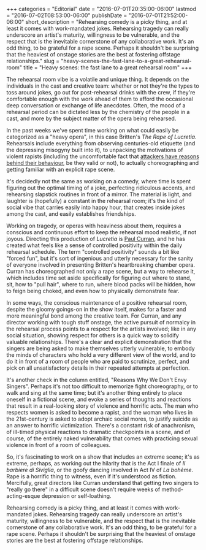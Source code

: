 +++
categories = "Editorial"
date = "2016-07-01T20:35:00-06:00"
lastmod = "2016-07-02T08:53:00-06:00"
publishDate = "2016-07-01T21:52:00-06:00"
short_description = "Rehearsing comedy is a picky thing, and at least it comes with work-mandated jokes. Rehearsing tragedy can really underscore an artist&#039;s maturity, willingness to be vulnerable, and the respect that is the inevitable cornerstone of any collaborative work. It&#039;s an odd thing, to be grateful for a rape scene. Perhaps it shouldn&#039;t be surprising that the heaviest of onstage stories are the best at fostering offstage relationships."
slug = "heavy-scenes-the-fast-lane-to-a-great-rehearsal-room"
title = "Heavy scenes: the fast lane to a great rehearsal room"
+++

The rehearsal room vibe is a volatile and unique thing. It depends on the individuals in the cast and creative team: whether or not they're the types to toss around jokes, go out for post-rehearsal drinks with the crew, if they're comfortable enough with the work ahead of them to afford the occasional deep conversation or exchange of life anecdotes. Often, the mood of a rehearsal period can be dictated less by the chemistry of the people in a cast, and more by the subject matter of the opera being rehearsed.

In the past weeks we've spent time working on what could easily be categorized as a "heavy opera", in this case Britten's *The Rape of Lucretia*. Rehearsals include everything from observing centuries-old etiquette (and the depressing misogyny built into it), to unpacking the motivations of violent rapists (including the uncomfortable fact that [attackers have reasons behind their behaviour](/being-a-nice-person-why-art-really-really-matters/), be they valid or not), to actually choreographing and getting familiar with an explicit rape scene.

It's decidedly not the same as working on a comedy, where time is spent figuring out the optimal timing of a joke, perfecting ridiculous accents, and rehearsing slapstick routines in front of a mirror. The material is light, and laughter is (hopefully) a constant in the rehearsal room; it's the kind of social vibe that carries easily into happy hour, that creates inside jokes among the cast, and easily establishes friendships.

Working on tragedy, or operas with heaviness about them, requires a conscious and continuous effort to keep the rehearsal mood realistic, if not joyous. Directing this production of *Lucretia* is [Paul Curran](http://www.paulcurrandirector.com/biography/), and he has created what feels like a sense of controlled positivity within the daily rehearsal schedule. The term "controlled positivity" sounds a bit like "forced fun", but it's sort of ingenious and utterly necessary for the sanity of everyone involved in presenting Britten's heartbreaking chamber opera. Curran has choreographed not only a rape scene, but a way to rehearse it, which includes time set aside specifically for figuring out where to stand, sit, how to "pull hair", where to run, where blood packs will be hidden, how to feign being choked, and even how to physically demonstrate fear.

In some ways, the conscious maintenance of a positive rehearsal room, despite the gloomy goings-on in the show itself, makes for a faster and more meaningful bond among the creative team. For Curran, and any director working with tough stuff onstage, the active pursuit of normalcy in the rehearsal process points to a respect for the artists involved; like in any social situation, showing respect for others is a quick way to solidify valuable relationships. There's a clear and explicit demonstration that the singers are being asked to make themselves utterly vulnerable, to embody the minds of characters who hold a very different view of the world, and to do it in front of a room of people who are paid to scrutinize, perfect, and pick on all unsatisfactory details in their repeated attempts at perfection.

It's another check in the column entitled, "Reasons Why We Don't Envy Singers". Perhaps it's not too difficult to memorize fight choreography, or to walk and sing at the same time; but it's another thing entirely to place oneself in a fictional scene, and evoke a series of thoughts and reactions that result in a real-looking story of violence and horrific acts. The man who respects women is asked to become a rapist, and the woman who lives in the 21st-century is asked to adopt archaic social mores, to justify suicide as an answer to horrific victimization. There's a constant risk of anachronism, of ill-timed physical reactions to dramatic checkpoints in a scene, and of course, of the entirely naked vulnerability that comes with practicing sexual violence in front of a room of colleagues.

So, it's fascinating to work on a show that includes an extreme scene; it's as extreme, perhaps, as working out the hilarity that is the Act I finale of *Il barbiere di Siviglia*, or the goofy dancing involved in Act IV of *La bohème*. Rape is a horrific thing to witness, even if it's understood as fiction. Mercifully, great directors like Curran understand that getting two singers to "really go there" in a difficult scene doesn't require weeks of method-acting-esque depression or self-loathing. 

Rehearsing comedy is a picky thing, and at least it comes with work-mandated jokes. Rehearsing tragedy can really underscore an artist's maturity, willingness to be vulnerable, and the respect that is the inevitable cornerstone of any collaborative work. It's an odd thing, to be grateful for a rape scene. Perhaps it shouldn't be surprising that the heaviest of onstage stories are the best at fostering offstage relationships.
